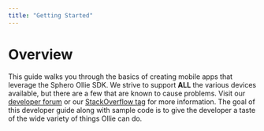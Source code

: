 ```yaml
---
title: "Getting Started"
---
```

# Overview

This guide walks you through the basics of creating mobile apps that leverage the Sphero Ollie SDK.
We strive to support **ALL** the various devices available, but there are a few that are known to cause problems.
Visit our [developer forum](http://developer.gosphero.com) or our [StackOverflow tag](http://stackoverflow.com/questions/tagged/sphero-api) for more information.
The goal of this developer guide along with sample code is to give the developer a taste of the wide variety of things Ollie can do.
